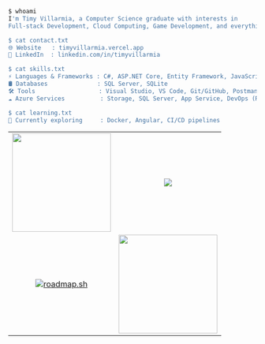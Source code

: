 ```bash
$ whoami
I'm Timy Villarmia, a Computer Science graduate with interests in
Full-stack Development, Cloud Computing, Game Development, and everything in between.

$ cat contact.txt
🌐 Website   : timyvillarmia.vercel.app
💼 LinkedIn  : linkedin.com/in/timyvillarmia

$ cat skills.txt
⚡ Languages & Frameworks : C#, ASP.NET Core, Entity Framework, JavaScript, React, Astro
🛢️ Databases              : SQL Server, SQLite
🛠️ Tools                  : Visual Studio, VS Code, Git/GitHub, Postman, Bruno
☁️ Azure Services          : Storage, SQL Server, App Service, DevOps (Repos, Boards)

$ cat learning.txt
📖 Currently exploring     : Docker, Angular, CI/CD pipelines
```

<table align="center" width="100%"> 
      <tr> 
    <td align="center"> 
       <img height=200 align="center" src="https://github-readme-stats.vercel.app/api?username=TimyVillarmia&theme=dark&show_icons=true&hide_border=true&count_private=true" />
    </td> 
    <td align="center">
       <img src="https://github-readme-stats.vercel.app/api/top-langs/?username=TimyVillarmia&layout=compact&hide=html&count_private=true&langs_count=8&theme=dark"/>
    </td> 
   </tr> 
   <tr> 
    <td align="center"> 
       <a href="https://roadmap.sh"><img src="https://roadmap.sh/card/wide/6491a74edb7de05a7a70d4c4?variant=dark&roadmaps=system-design%2Cdevops%2Cangular%2Cdocker" alt="roadmap.sh"/></a>
    </td> 
    <td align="center">
       <img height=200 align="center" src="https://github-readme-streak-stats.herokuapp.com/?user=TimyVillarmia&theme=dark&hide_border=true" />
    </td> 
   </tr> 
</table>


